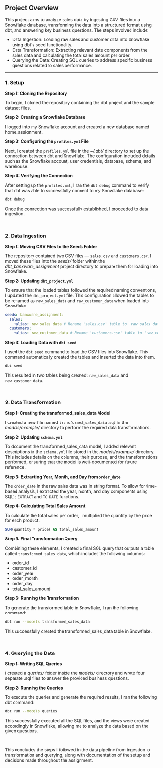 ## Project Overview
This project aims to analyze sales data by ingesting CSV files into a Snowflake database, transforming the data into a structured format using dbt, and answering key business questions. The steps involved include:

- Data Ingestion: Loading raw sales and customer data into Snowflake using dbt's seed functionality.
- Data Transformation: Extracting relevant date components from the sales data and calculating the total sales amount per order.
- Querying the Data: Creating SQL queries to address specific business questions related to sales performance.

---

### 1. Setup

**Step 1: Cloning the Repository** 

To begin, I cloned the repository containing the dbt project and the sample dataset files.

**Step 2: Creating a Snowflake Database**

I logged into my Snowflake account and created a new database named home_assignment.

**Step 3: Configuring the `profiles.yml` File**

Next, I created the `profiles.yml` file in the _~/.dbt/_ directory to set up the connection between dbt and Snowflake. The configuration included details such as the Snowflake account, user credentials, database, schema, and warehouse.

**Step 4: Verifying the Connection**

After setting up the `profiles.yml`, I ran the `dbt debug` command to verify that dbt was able to successfully connect to my Snowflake database:

```bash
dbt debug
```

Once the connection was successfully established, I proceeded to data ingestion.

<br />

### 2. Data Ingestion

**Step 1: Moving CSV Files to the Seeds Folder**

The repository contained two CSV files — `sales.csv` and `customers.csv`. I moved these files into the _seeds/_ folder within the _dbt_banxware_assignment_ project directory to prepare them for loading into Snowflake.

**Step 2: Updating `dbt_project.yml`**

To ensure that the loaded tables followed the required naming conventions, I updated the `dbt_project.yml` file. This configuration allowed the tables to be renamed as `raw_sales_data` and `raw_customer_data` when loaded into Snowflake.

``` yaml
seeds: banxware_assignment:
  sales:
    +alias: raw_sales_data # Rename 'sales.csv' table to 'raw_sales_data'
  customers:
    +alias: raw_customer_data # Rename 'customers.csv' table to 'raw_customer_data'
```

**Step 3: Loading Data with `dbt seed`**

I used the `dbt seed` command to load the CSV files into Snowflake. This command automatically created the tables and inserted the data into them.

```bash
dbt seed
```

This resulted in two tables being created: `raw_sales_data` and `raw_customer_data`.

<br />

### 3. Data Transformation

**Step 1: Creating the transformed_sales_data Model**

I created a new file named `transformed_sales_data.sql` in the _models/example/_ directory to perform the required data transformations.

**Step 2: Updating `schema.yml`**

To document the transformed_sales_data model, I added relevant descriptions in the `schema.yml` file stored in the _models/example/_ directory. This includes details on the columns, their purpose, and the transformations performed, ensuring that the model is well-documented for future reference.

**Step 3: Extracting Year, Month, and Day from `order_date`**

The `order_date` in the raw sales data was in string format. To allow for time-based analysis, I extracted the year, month, and day components using SQL's `EXTRACT` and `TO_DATE` functions.

**Step 4: Calculating Total Sales Amount**

To calculate the total sales per order, I multiplied the quantity by the price for each product.

```sql
SUM(quantity * price) AS total_sales_amount
```

**Step 5: Final Transformation Query**

Combining these elements, I created a final SQL query that outputs a table called `transformed_sales_data`, which includes the following columns:

- order_id
- customer_id
- order_year
- order_month
- order_day
- total_sales_amount

**Step 6: Running the Transformation**

To generate the transformed table in Snowflake, I ran the following command:

```bash
dbt run --models transformed_sales_data
```

This successfully created the transformed_sales_data table in Snowflake.

<br />

### 4. Querying the Data

**Step 1: Writing SQL Queries**

I created a _queries/_ folder inside the _models/_ directory and wrote four separate .sql files to answer the provided business questions.

**Step 2: Running the Queries**

To execute the queries and generate the required results, I ran the following dbt command:

```bash
dbt run --models queries
```

This successfully executed all the SQL files, and the views were created accordingly in Snowflake, allowing me to analyze the data based on the given questions.

<br />

This concludes the steps I followed in the data pipeline from ingestion to transformation and querying, along with documentation of the setup and decisions made throughout the assignment.
